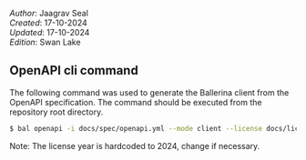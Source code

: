 _Author_: Jaagrav Seal \
_Created_: 17-10-2024 \
_Updated_: 17-10-2024 \
_Edition_: Swan Lake

## OpenAPI cli command

The following command was used to generate the Ballerina client from the OpenAPI specification. The command should be executed from the repository root directory.

```bash
$ bal openapi -i docs/spec/openapi.yml --mode client --license docs/license.txt -o ballerina --use-sanitized-oas
```

Note: The license year is hardcoded to 2024, change if necessary.

